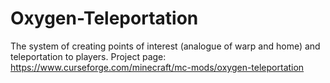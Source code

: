 # Oxygen-Teleportation
The system of creating points of interest (analogue of warp and home) and teleportation to players.
Project page: https://www.curseforge.com/minecraft/mc-mods/oxygen-teleportation